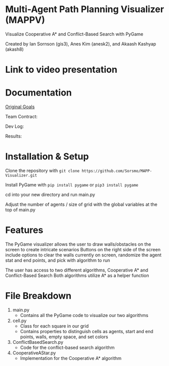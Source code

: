 # Multi-Agent Path Planning Visualizer (MAPPV)
Visualize Cooperative A* and Conflict-Based Search with PyGame

Created by Ian Sornson (gis3), Anes Kim (anesk2), and Akaash Kashyap (akash8)

# Link to video presentation

# Documentation

[Original Goals](https://github.com/Sorsmo/MAPP-Visualizer/blob/main/documentation/contract.md)

Team Contract:

Dev Log:

Results:

# Installation & Setup

Clone the repository with `git clone https://github.com/Sorsmo/MAPP-Visualizer.git`

Install PyGame with `pip install pygame` or `pip3 install pygame`

cd into your new directory and run main.py 

Adjust the number of agents / size of grid with the global variables at the top of main.py

# Features

The PyGame visualizer allows the user to draw walls/obstacles on the screen to create intricate scenarios
Buttons on the right side of the screen include options to clear the walls currently on screen, randomize the agent stat and end points, and pick with algorithm to run

The user has access to two different algorithms, Cooperative A* and Conflict-Based Search
Both algorithms utilize A* as a helper function

# File Breakdown

1. main.py
    - Contains all the PyGame code to visualize our two algorithms
2. cell.py
    - Class for each square in our grid
    - Contains properties to distinguish cells as agents, start and end points, walls, empty space, and set colors
3. ConflictBasedSearch.py
    - Code for the conflict-based search algorithm
4. CooperativeAStar.py
    - Implementation for the Cooperative A* algorithm
